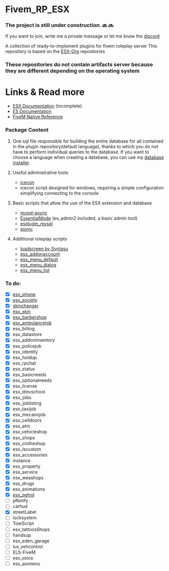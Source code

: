 # Fivem_RP_ESX

### The project is still under construction. :back: :soon:

If you want to join, write me a private message or let me know the [discord](https://discord.gg/TRWXRDw)

A collection of ready-to-implement plugins for fivem roleplay server
This repository is based on the [ESX-Org](https://github.com/ESX-Org) repositories
### These repositories do not contain artifacts server because they are different depending on the operating system

# Links & Read more
- [ESX Documentation](https://esx-org.github.io/) (incomplete)
- [ES Documentation](https://docs.essentialmode.com/)
- [FiveM Native Reference](https://runtime.fivem.net/doc/reference.html)

### Package Content
1. One sql file responsible for building the entire database for all contained in the plugin repository(default language), thanks to which you do not have to perform individual queries to the database. If you want to choose a language when creating a database, you can use my [database installer](https://zelkowski.pl/fivem/)
2. Useful administrative tools
     - [icecon](https://github.com/icedream/icecon/releases)
     - icecon script designed for windows, requiring a simple configuration simplifying connecting to the console
	 
3. Basic scripts that allow the use of the ESX extension and database
     - [mysql-async](https://github.com/brouznouf/fivem-mysql-async/releases/latest)
     - [EssentialMode](https://essentialmode.com/) (es_admin2 included, a basic admin tool)
     - [esplugin_mysql](https://forum.fivem.net/t/release-essentialmode-base/3665/1181)
     - [async](https://github.com/ESX-Org/async/releases/latest) 
	 
4. Additional roleplay scripts
     - [loadscreen by Syntasu](https://github.com/Syntasu/synn-loadscreen)
	 - [esx_addonaccount](https://github.com/ESX-Org/esx_addonaccount)
	 - [esx_menu_default](https://github.com/ESX-Org/esx_menu_default)
	 - [esx_menu_dialog](https://github.com/ESX-Org/esx_menu_dialog)
	 - [esx_menu_list](https://github.com/ESX-Org/esx_menu_list)
	 
### To do: 
- [x] [esx_phone](https://github.com/ESX-Org/esx_phone)
- [x] [esx_society](https://github.com/ESX-Org/esx_society)
- [x] [skinchanger](https://github.com/ESX-Org/skinchanger)
- [x] [esx_skin](https://github.com/ESX-Org/esx_skin)
- [x] [esx_barbershop](https://github.com/ESX-Org/esx_barbershop)
- [x] [esx_ambulancejob](https://github.com/ESX-Org/esx_ambulancejob)
- [x] esx_billing
- [x] esx_datastore
- [x] esx_addoninventory
- [x] esx_policejob
- [x] esx_identity
- [x] esx_holdup
- [x] esx_rpchat
- [x] esx_status
- [x] esx_basicneeds
- [x] esx_optionalneeds
- [x] esx_license
- [x] esx_dmvschool
- [x] esx_jobs
- [x] esx_joblisting
- [x] esx_taxijob
- [x] esx_mecanojob
- [x] esx_celldoors
- [x] esx_atm
- [x] esx_vehicleshop
- [x] esx_shops
- [x] esx_clotheshop
- [x] esx_lscustom
- [x] esx_accessories
- [x] instance
- [x] esx_property
- [x] esx_service
- [x] esx_weashops
- [x] esx_drugs
- [x] esx_animations
- [x] [esx_petrol](https://git-iut.univ-lille1.fr/oliveras/ESX-Server)
- [ ] pNotify
- [ ] carhud
- [x] streetLabel
- [ ] locksystem
- [ ] TowScript
- [ ] esx_tattoosShops
- [ ] handsup
- [ ] esx_eden_garage
- [ ] lux_vehcontrol
- [ ] ELS-FiveM
- [ ] esx_voice
- [ ] esx_aiomenu